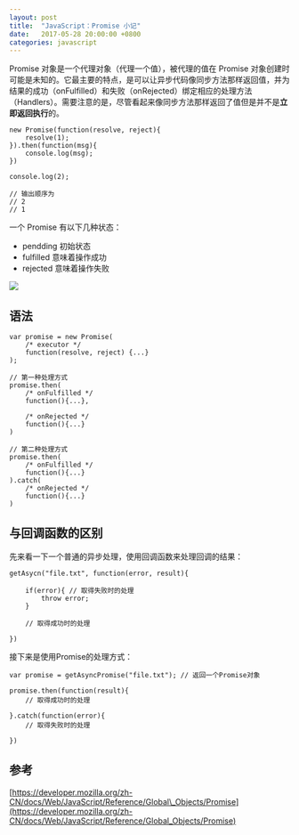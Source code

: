 ```yaml
---
layout: post
title:  "JavaScript：Promise 小记"
date:   2017-05-28 20:00:00 +0800
categories: javascript
---
```


Promise 对象是一个代理对象（代理一个值），被代理的值在 Promise 对象创建时可能是未知的。它最主要的特点，是可以让异步代码像同步方法那样返回值，并为结果的成功（onFulfilled）和失败（onRejected）绑定相应的处理方法（Handlers）。需要注意的是，尽管看起来像同步方法那样返回了值但是并不是**立即返回执行**的。

```
new Promise(function(resolve, reject){
    resolve(1);
}).then(function(msg){
    console.log(msg);
})

console.log(2);

// 输出顺序为
// 2
// 1
```

一个 Promise 有以下几种状态：

* pendding 初始状态
* fulfilled 意味着操作成功
* rejected 意味着操作失败

![](https://mdn.mozillademos.org/files/8633/promises.png)



## 语法

```
var promise = new Promise(
    /* executor */
    function(resolve, reject) {...}
);

// 第一种处理方式
promise.then(
    /* onFulfilled */
    function(){...},
    
    /* onRejected */
    function(){...}
)

// 第二种处理方式
promise.then(
    /* onFulfilled */
    function(){...}
).catch(
    /* onRejected */
    function(){...}
)
```

## 与回调函数的区别

先来看一下一个普通的异步处理，使用回调函数来处理回调的结果：

```
getAsycn("file.txt", function(error, result){
    
    if(error){ // 取得失败时的处理
        throw error;
    }
    
    // 取得成功时的处理
    
})
```

接下来是使用Promise的处理方式：

```
var promise = getAsyncPromise("file.txt"); // 返回一个Promise对象

promise.then(function(result){
    // 取得成功时的处理
    
}.catch(function(error){
    // 取得失败时的处理
    
})
```

## 参考

[https://developer.mozilla.org/zh-CN/docs/Web/JavaScript/Reference/Global\_Objects/Promise](https://developer.mozilla.org/zh-CN/docs/Web/JavaScript/Reference/Global_Objects/Promise)



